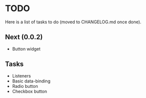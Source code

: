 # TODO

Here is a list of tasks to do (moved to CHANGELOG.md once done). 

## Next (0.0.2)

- Button widget

## Tasks

- Listeners
- Basic data-binding
- Radio button
- Checkbox button
